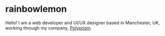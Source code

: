rainbowlemon
============

Hello! I am a web developer and UI/UX designer based in Manchester, UK, working through my company, [Polyprism](https://www.polyprism.com/).

